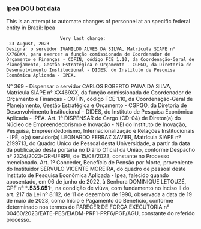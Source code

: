  ### Ipea DOU bot data
 This is an attempt to automate changes of personnel at an specific federal entity in Brazil: Ipea
 
                        Very last change: 
 	 23 August, 2023
	Designar o servidor IVANILDO ALVES DA SILVA, Matrícula SIAPE n° XX768XX, para exercer a função comissionada de Coordenador de Orçamento e Finanças - COFIN, código FCE 1.10, da Coordenação-Geral de Planejamento, Gestão Estratégica e Orçamento - CGPGO, da Diretoria de Desenvolvimento Institucional - DIDES, do Instituto de Pesquisa Econômica Aplicada - IPEA.
N° 369 - Dispensar o servidor CARLOS ROBERTO PAIVA DA SILVA, Matrícula SIAPE n° XX469XX, da função comissionada de Coordenador de Orçamento e Finanças - COFIN, código FCE 1.10, da Coordenação-Geral de Planejamento, Gestão Estratégica e Orçamento - CGPGO, da Diretoria de Desenvolvimento Institucional - DIDES, do Instituto de Pesquisa Econômica Aplicada - IPEA.
Art. 1º DISPENSAR do Cargo (CD-04) de Diretor(a) do Núcleo de Empreendedorismo e Inovação - NEI do Instituto de Inovação, Pesquisa, Empreendedorismo, Internacionalização e Relações Institucionais - IPÊ, o(a) servidor(a) LEONARDO FERRAZ XAVIER, Matrícula SIAPE nº 2199713, do Quadro Único de Pessoal desta Universidade, a partir da data da publicação desta portaria no Diário Oficial da União, conforme Despacho nº 2324/2023-GR-UFRPE, de 15/08/2023, constante no Processo mencionado.
Art. 1º Conceder, Benefício de Pensão por Morte, proveniente do Instituidor SÉRVULO VICENTE MOREIRA, do quadro de pessoal deste Instituto de Pesquisa Econômica Aplicada - Ipea, falecido quando aposentado, em 06 de junho de 2022, à Senhora DOMINIQUE LETOUZÉ, CPF nº ***.535.651-**, na condição de viúva, com fundamento no inciso II do art. 217 da Lei nº 8.112, de 11 de dezembro de 1990, observada a data de 19 de maio de 2023, como Início e Pagamento do Benefício, conforme determinado nos termos do PARECER DE FORÇA EXECUTÓRIA nº 00460/2023/EATE-PES/EIADM-PRF1-PRF6/PGF/AGU, constante do referido processo.
